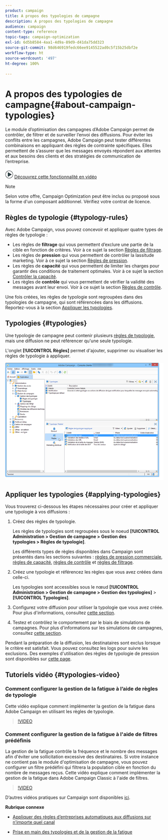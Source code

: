 ```yaml
---
product: campaign
title: A propos des typologies de campagne
description: A propos des typologies de campagne
audience: campaign
content-type: reference
topic-tags: campaign-optimization
exl-id: 6d5b8584-4aa1-4d9a-89d9-d41da75dd323
source-git-commit: 98d646919fedc66ee9145522ad0c5f15b25dbf2e
workflow-type: ht
source-wordcount: '497'
ht-degree: 100%

---
```


# A propos des typologies de campagne{#about-campaign-typologies}

<!--
>[!AVAILABILITY]
>
>:warning: This capability is not available in Campaign v8. [Learn more](https://experienceleague.adobe.com/docs/campaign/campaign-v8/campaign-home.html)
-->

Le module d’optimisation des campagnes d’Adobe Campaign permet de contrôler, de filtrer et de surveiller l’envoi des diffusions. Pour éviter les conflits entre les campagnes, Adobe Campaign peut tester différentes combinaisons en appliquant des règles de contrainte spécifiques. Elles permettent de s’assurer que les messages envoyés répondent aux attentes et aux besoins des clients et des stratégies de communication de l’entreprise.

![](assets/do-not-localize/how-to-video.png) [Découvrez cette fonctionnalité en vidéo](#typologies-video)

>[!NOTE]
>
>Selon votre offre, Campaign Optimization peut être inclus ou proposé sous la forme d&#39;un composant additionnel. Vérifiez votre contrat de licence.

## Règles de typologie {#typology-rules}

Avec Adobe Campaign, vous pouvez concevoir et appliquer quatre types de règles de typologie :

* Les règles de **filtrage** qui vous permettent d’exclure une partie de la cible en fonction de critères. Voir à ce sujet la section [Règles de filtrage](../../campaign/using/filtering-rules.md).
* Les règles de **pression** qui vous permettent de contrôler la lassitude marketing. Voir à ce sujet la section [Règles de pression](../../campaign/using/pressure-rules.md).
* Les règles de **capacité** qui vous permettent de limiter les charges pour garantir des conditions de traitement optimales. Voir à ce sujet la section [Contrôler la capacité](../../campaign/using/consistency-rules.md#controlling-capacity).
* Les règles de **contrôle** qui vous permettent de vérifier la validité des messages avant leur envoi. Voir à ce sujet la section [Règles de contrôle](../../campaign/using/control-rules.md).

Une fois créées, les règles de typologie sont regroupées dans des typologies de campagne, qui sont référencées dans les diffusions. Reportez-vous à la section [Appliquer les typologies](#applying-typologies).

## Typologies {#typologies}

Une typologie de campagne peut contenir plusieurs [règles de typologie](#typology-rules), mais une diffusion ne peut référencer qu&#39;une seule typologie.

L&#39;onglet **[!UICONTROL Règles]** permet d&#39;ajouter, supprimer ou visualiser les règles de typologie à appliquer.

![](assets/campaign_opt_rules_tab.png)

## Appliquer les typologies {#applying-typologies}

Vous trouverez ci-dessous les étapes nécessaires pour créer et appliquer une typologie à vos diffusions :

1. Créez des règles de typologie.

   Les règles de typologies sont regroupées sous le noeud **[!UICONTROL Administration > Gestion de campagne > Gestion des typologies > Règles de typologie]**.

   Les différents types de règles disponibles dans Campaign sont présentés dans les sections suivantes : [règles de pression commerciale](../../campaign/using/pressure-rules.md), [règles de capacité](../../campaign/using/consistency-rules.md#controlling-capacity), [règles de contrôle](../../campaign/using/control-rules.md) et [règles de filtrage](../../campaign/using/filtering-rules.md).

1. Créez une typologie et référencez les règles que vous avez créées dans celle-ci.

   Les typologies sont accessibles sous le nœud **[!UICONTROL Administration > Gestion de campagne > Gestion des typologies]** > **[!UICONTROL Typologies]**.

1. Configurez votre diffusion pour utiliser la typologie que vous avez créée. Pour plus d&#39;informations, consultez [cette section](../../campaign/using/applying-rules.md#applying-a-typology-to-a-delivery).
1. Testez et contrôlez le comportement par le biais de simulations de campagnes. Pour plus d&#39;informations sur les simulations de campagnes, consultez [cette section](../../campaign/using/campaign-simulations.md).

Pendant la préparation de la diffusion, les destinataires sont exclus lorsque le critère est satisfait. Vous pouvez consultez les logs pour suivre les exclusions. Des exemples d&#39;utilisation des règles de typologie de pression sont disponibles sur [cette page](../../campaign/using/pressure-rules.md#use-cases-on-pressure-rules).

## Tutoriels vidéo {#typologies-video}

### Comment configurer la gestion de la fatigue à l’aide de règles de typologie

Cette vidéo explique comment implémenter la gestion de la fatigue dans Adobe Campaign en utilisant les règles de typologie.

>[!VIDEO](https://video.tv.adobe.com/v/25090?quality=12)

### Comment configurer la gestion de la fatigue à l&#39;aide de filtres prédéfinis

La gestion de la fatigue contrôle la fréquence et le nombre des messages afin d&#39;éviter une sollicitation excessive des destinataires. Si votre instance ne contient pas le module d&#39;optimisation de campagne, vous pouvez configurer un filtre prédéfini qui filtrera la population cible en fonction du nombre de messages reçus. Cette vidéo explique comment implémenter la gestion de la fatigue dans Adobe Campaign Classic à l&#39;aide de filtres.

>[!VIDEO](https://video.tv.adobe.com/v/25091?quality=12)

D’autres vidéos pratiques sur Campaign sont disponibles [ici](https://experienceleague.adobe.com/docs/campaign-classic-learn/tutorials/overview.html?lang=fr).

**Rubrique connexe**

* [Appliquer des règles d’entreprises automatiques aux diffusions sur n’importe quel canal](https://helpx.adobe.com/fr/campaign/kb/simplifying-campaign-management-acc.html#Applyautomaticbusinessrulestodeliveriesonanychannel)

* [Prise en main des typologies et de la gestion de la fatigue](../../campaign/using/pressure-rules.md)

